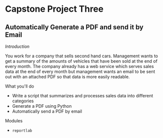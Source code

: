 # Capstone Project Three

## Automatically Generate a PDF and send it by Email

*Introduction*

You work for a company that sells second hand cars. Management wants to get a summary of the amounts of vehicles that have been sold at the end of every month. The company already has a web service which serves sales data at the end of every month but management wants an email to be sent out with an attached PDF so that data is more easily readable.

What you'll do
* Write a script that summarizes and processes sales data into different categories
* Generate a PDF using Python
* Automatically send a PDF by email

Modules

* `reportlab`